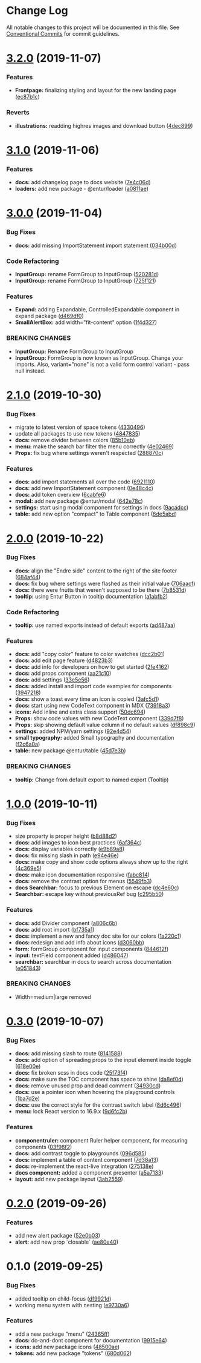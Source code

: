 # Change Log

All notable changes to this project will be documented in this file.
See [Conventional Commits](https://conventionalcommits.org) for commit guidelines.

# [3.2.0](https://bitbucket.org/enturas/design-system/compare/@entur/designsystem-docs@3.1.0...@entur/designsystem-docs@3.2.0) (2019-11-07)

### Features

- **Frontpage:** finalizing styling and layout for the new landing page ([ec87b1c](https://bitbucket.org/enturas/design-system/commits/ec87b1c804f5cfa5fc88f313e40f107089048d65))

### Reverts

- **illustrations:** readding highres images and download button ([4dec899](https://bitbucket.org/enturas/design-system/commits/4dec899985458b8ac026e2976faf5fc2e0d72cc7))

# [3.1.0](https://bitbucket.org/enturas/design-system/compare/@entur/designsystem-docs@3.0.0...@entur/designsystem-docs@3.1.0) (2019-11-06)

### Features

- **docs:** add changelog page to docs website ([7e4c06d](https://bitbucket.org/enturas/design-system/commits/7e4c06dc5ec2c1121c70679c1fad9d2ed26274ad))
- **loaders:** add new package - @entur/loader ([a0811ae](https://bitbucket.org/enturas/design-system/commits/a0811aee2f1ba713a7190c9fa9fd84cdcd2a6d90))

# [3.0.0](https://bitbucket.org/enturas/design-system/compare/@entur/designsystem-docs@2.1.0...@entur/designsystem-docs@3.0.0) (2019-11-04)

### Bug Fixes

- **docs:** add missing ImportStatement import statement ([034b00d](https://bitbucket.org/enturas/design-system/commits/034b00de7ffaa056cf5026bd018ee723471ebbed))

### Code Refactoring

- **InputGroup:** rename FormGroup to InputGroup ([520281d](https://bitbucket.org/enturas/design-system/commits/520281d8dc461c73fb533db92ceed0ebf40a1823))
- **InputGroup:** rename FormGroup to InputGroup ([725f121](https://bitbucket.org/enturas/design-system/commits/725f121f9597310a1c4f9e46501eeef1c8a82829))

### Features

- **Expand:** adding Expandable, ControlledExpandable component in expand package ([d469df0](https://bitbucket.org/enturas/design-system/commits/d469df03e3da6e70e206746debc5ec0a11d18af1))
- **SmallAlertBox:** add width="fit-content" option ([1f4d327](https://bitbucket.org/enturas/design-system/commits/1f4d32763a65bbe2a70f814f9ca9377a737f53ca))

### BREAKING CHANGES

- **InputGroup:** Rename FormGroup to InputGroup
- **InputGroup:** FormGroup is now known as InputGroup. Change your imports. Also, variant="none" is not a valid form
  control variant - pass null instead.

# [2.1.0](https://bitbucket.org/enturas/design-system/compare/@entur/designsystem-docs@2.0.0...@entur/designsystem-docs@2.1.0) (2019-10-30)

### Bug Fixes

- migrate to latest version of space tokens ([4330496](https://bitbucket.org/enturas/design-system/commits/4330496e269bf628f7b9b7aec75f704800201101))
- update all packages to use new tokens ([4847835](https://bitbucket.org/enturas/design-system/commits/48478359b0e562ba828e06d9b5c57239316805c2))
- **docs:** remove divider between colors ([85b10eb](https://bitbucket.org/enturas/design-system/commits/85b10eb25dc5fc756f89c7e948ef460cf1afcdb8))
- **menu:** make the search bar filter the menu correctly ([4e02469](https://bitbucket.org/enturas/design-system/commits/4e024698b1f444584df6f4f6ad8d252c8e2df72f))
- **Props:** fix bug where settings weren't respected ([288870c](https://bitbucket.org/enturas/design-system/commits/288870caad68baa2fc089235e48753c517d318d5))

### Features

- **docs:** add import statements all over the code ([6921110](https://bitbucket.org/enturas/design-system/commits/6921110c0d55976cec604f3cd6da31a708fb7871))
- **docs:** add new ImportStatement component ([0e48c4c](https://bitbucket.org/enturas/design-system/commits/0e48c4c3b959a4a2091d5eb8e260fa0060184032))
- **docs:** add token overview ([6cabfe6](https://bitbucket.org/enturas/design-system/commits/6cabfe60744296786f590d49b34615f03d26435c))
- **modal:** add new package @entur/modal ([642e78c](https://bitbucket.org/enturas/design-system/commits/642e78cac1f4db4e63ac3c202405c9876b68ff4a))
- **settings:** start using modal component for settings in docs ([9acadcc](https://bitbucket.org/enturas/design-system/commits/9acadccad387a9725552203b62c624467c809ca6))
- **table:** add new option "compact" to Table component ([6de5abd](https://bitbucket.org/enturas/design-system/commits/6de5abdc3655fb72b3595c447d814b3e51e30e17))

# [2.0.0](https://bitbucket.org/enturas/design-system/compare/@entur/designsystem-docs@1.0.0...@entur/designsystem-docs@2.0.0) (2019-10-22)

### Bug Fixes

- **docs:** align the "Endre side" content to the right of the site footer ([684af44](https://bitbucket.org/enturas/design-system/commits/684af447c01d0405c1cbb02bdd7e5b2a2b99dd54))
- **docs:** fix bug where settings were flashed as their initial value ([706aacf](https://bitbucket.org/enturas/design-system/commits/706aacfa032a52efb0ef2920ad72bcb9c102ac33))
- **docs:** there were fnutts that weren't supposed to be there ([7b8531d](https://bitbucket.org/enturas/design-system/commits/7b8531dd9f34c1d19b491d3bfcde255750111cb5))
- **tooltip:** using Entur Button in tooltip documentation ([a1abfb2](https://bitbucket.org/enturas/design-system/commits/a1abfb2c6fa9e39e8bb1c5e6ac6fffb0e9153ad7))

### Code Refactoring

- **tooltip:** use named exports instead of default exports ([ad487aa](https://bitbucket.org/enturas/design-system/commits/ad487aa63a591fa979b7d57cb804426cc54ed3b7))

### Features

- **docs:** add "copy color" feature to color swatches ([dcc2b01](https://bitbucket.org/enturas/design-system/commits/dcc2b013651d90dbf263fd3687d54d4e1a69263c))
- **docs:** add edit page feature ([d4823b3](https://bitbucket.org/enturas/design-system/commits/d4823b3313a0be098a7758acf49ac90521ce8a33))
- **docs:** add info for developers on how to get started ([2fe4162](https://bitbucket.org/enturas/design-system/commits/2fe41623376938ecb7a6a87f79220b0caaca10a7))
- **docs:** add props component ([aa21c10](https://bitbucket.org/enturas/design-system/commits/aa21c1051ddc2a0dbe13190e1a622499eecd32a1))
- **docs:** add settings ([33e5e56](https://bitbucket.org/enturas/design-system/commits/33e5e568d4d01ac1f5af092ff54f01cccd9b4ab6))
- **docs:** added install and import code examples for components ([3947218](https://bitbucket.org/enturas/design-system/commits/394721862f307913a7e553ee9266ad335bb98d7d))
- **docs:** show a toast every time an icon is copied ([3afc5d1](https://bitbucket.org/enturas/design-system/commits/3afc5d12092bb65317ffd15ba5d00d75625cfbf4))
- **docs:** start using new CodeText component in MDX ([73918a3](https://bitbucket.org/enturas/design-system/commits/73918a35a515997a61829fa707f464fc665c17a1))
- **icons:** Add inline and extra class support ([50dc694](https://bitbucket.org/enturas/design-system/commits/50dc694063585c4c39618bf38f1c0d2a87a3319e))
- **Props:** show code values with new CodeText component ([339d7f8](https://bitbucket.org/enturas/design-system/commits/339d7f8ba1942438bb667eb54a79fd1ba21efba3))
- **Props:** skip showing default value column if no default values ([df898c9](https://bitbucket.org/enturas/design-system/commits/df898c984f2ae107fbe4fd2a5060c687f7b8f7c3))
- **settings:** added NPM/yarn settings ([92e4d54](https://bitbucket.org/enturas/design-system/commits/92e4d545500ca8e99aea1cfbf0f96f0f6d16e7a4))
- **small typography:** added Small typography and documentation ([f2c6a0a](https://bitbucket.org/enturas/design-system/commits/f2c6a0a108b177efad32ca0fec0733a2072bd9d1))
- **table:** new package @entur/table ([45d7e3b](https://bitbucket.org/enturas/design-system/commits/45d7e3b151b6ff4e59bf58d776da5b45df34f196))

### BREAKING CHANGES

- **tooltip:** Change from default export to named export (Tooltip)

# [1.0.0](https://bitbucket.org/enturas/design-system/compare/@entur/designsystem-docs@0.3.0...@entur/designsystem-docs@1.0.0) (2019-10-11)

### Bug Fixes

- size property is proper height ([b8d88d2](https://bitbucket.org/enturas/design-system/commits/b8d88d2))
- **docs:** add images to icon best practices ([6af364c](https://bitbucket.org/enturas/design-system/commits/6af364c))
- **docs:** display variables correctly ([e9b89a8](https://bitbucket.org/enturas/design-system/commits/e9b89a8))
- **docs:** fix missing slash in path ([e94e46e](https://bitbucket.org/enturas/design-system/commits/e94e46e))
- **docs:** make copy and show code options always show up to the right ([4c369e5](https://bitbucket.org/enturas/design-system/commits/4c369e5))
- **docs:** make icon documentation responsive ([fabc814](https://bitbucket.org/enturas/design-system/commits/fabc814))
- **docs:** remove the contrast option for menus ([5549fb3](https://bitbucket.org/enturas/design-system/commits/5549fb3))
- **docs Searchbar:** focus to previous Element on escape ([dc4e60c](https://bitbucket.org/enturas/design-system/commits/dc4e60c))
- **Searchbar:** escape key without previousRef bug ([c295b50](https://bitbucket.org/enturas/design-system/commits/c295b50))

### Features

- **docs:** add Divider component ([a806c6b](https://bitbucket.org/enturas/design-system/commits/a806c6b))
- **docs:** add root import ([bf735a1](https://bitbucket.org/enturas/design-system/commits/bf735a1))
- **docs:** implement a new and fancy doc site for our colors ([1a220c1](https://bitbucket.org/enturas/design-system/commits/1a220c1))
- **docs:** redesign and add info about icons ([d3060bb](https://bitbucket.org/enturas/design-system/commits/d3060bb))
- **form:** formGroup component for input components ([844612f](https://bitbucket.org/enturas/design-system/commits/844612f))
- **input:** textField component added ([d486047](https://bitbucket.org/enturas/design-system/commits/d486047))
- **searchbar:** searchbar in docs to search across documentation ([e051843](https://bitbucket.org/enturas/design-system/commits/e051843))

### BREAKING CHANGES

- Width=medium|large removed

# [0.3.0](https://bitbucket.org/enturas/design-system/compare/@entur/designsystem-docs@0.2.0...@entur/designsystem-docs@0.3.0) (2019-10-07)

### Bug Fixes

- **docs:** add missing slash to route ([8141588](https://bitbucket.org/enturas/design-system/commits/8141588))
- **docs:** add option of spreading props to the input element inside toggle ([618e00e](https://bitbucket.org/enturas/design-system/commits/618e00e))
- **docs:** fix broken scss in docs code ([25f73f4](https://bitbucket.org/enturas/design-system/commits/25f73f4))
- **docs:** make sure the TOC component has space to shine ([da8ef0d](https://bitbucket.org/enturas/design-system/commits/da8ef0d))
- **docs:** remove unused prop and dead comment ([34930cd](https://bitbucket.org/enturas/design-system/commits/34930cd))
- **docs:** use a pointer icon when hovering the playground controls ([1ba7d2e](https://bitbucket.org/enturas/design-system/commits/1ba7d2e))
- **docs:** use the correct style for the contrast switch label ([8d6c496](https://bitbucket.org/enturas/design-system/commits/8d6c496))
- **menu:** lock React version to 16.9.x ([9d6fc2b](https://bitbucket.org/enturas/design-system/commits/9d6fc2b))

### Features

- **componentruler:** component Ruler helper component, for measuring components ([03f98f2](https://bitbucket.org/enturas/design-system/commits/03f98f2))
- **docs:** add contrast toggle to playgrounds ([096d585](https://bitbucket.org/enturas/design-system/commits/096d585))
- **docs:** implement a table of content component ([7d38a13](https://bitbucket.org/enturas/design-system/commits/7d38a13))
- **docs:** re-implement the react-live integration ([275138e](https://bitbucket.org/enturas/design-system/commits/275138e))
- **docs component:** added a component presenter ([a5a7133](https://bitbucket.org/enturas/design-system/commits/a5a7133))
- **layout:** add new package layout ([3ab2559](https://bitbucket.org/enturas/design-system/commits/3ab2559))

# [0.2.0](https://bitbucket.org/enturas/design-system/compare/@entur/designsystem-docs@0.1.0...@entur/designsystem-docs@0.2.0) (2019-09-26)

### Features

- add new alert package ([52e0b03](https://bitbucket.org/enturas/design-system/commits/52e0b03))
- **alert:** add new prop \`closable\` ([ae80e40](https://bitbucket.org/enturas/design-system/commits/ae80e40))

# 0.1.0 (2019-09-25)

### Bug Fixes

- added tooltip on child-focus ([df9921d](https://bitbucket.org/enturas/design-system/commits/df9921d))
- working menu system with nesting ([e9730a6](https://bitbucket.org/enturas/design-system/commits/e9730a6))

### Features

- add a new package "menu" ([24365ff](https://bitbucket.org/enturas/design-system/commits/24365ff))
- **docs:** do-and-dont component for documentation ([9915e64](https://bitbucket.org/enturas/design-system/commits/9915e64))
- **icons:** add new package icons ([48500ae](https://bitbucket.org/enturas/design-system/commits/48500ae))
- **tokens:** add new package "tokens" ([680d062](https://bitbucket.org/enturas/design-system/commits/680d062))
